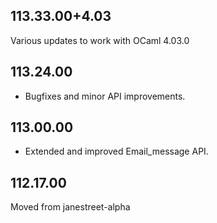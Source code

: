 ## 113.33.00+4.03

Various updates to work with OCaml 4.03.0

## 113.24.00

- Bugfixes and minor API improvements.

## 113.00.00

- Extended and improved Email_message API.

## 112.17.00

Moved from janestreet-alpha


